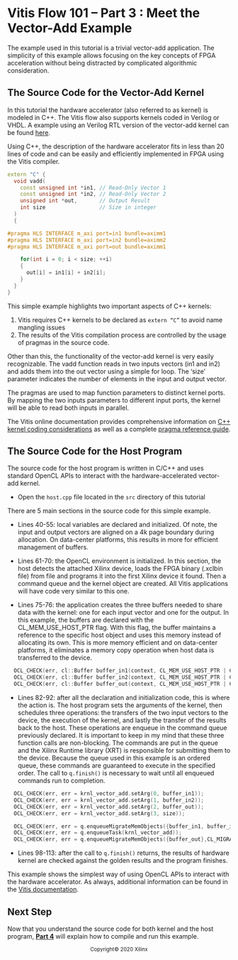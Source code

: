 # Vitis Flow 101 – Part 3 : Meet the Vector-Add Example

 The example used in this tutorial is a trivial vector-add application. The simplicity of this example allows focusing on the key concepts of FPGA acceleration without being distracted by complicated algorithmic consideration.

 

## The Source Code for the Vector-Add Kernel 

In this tutorial the hardware accelerator (also referred to as kernel) is modeled in C++. The Vitis flow also supports kernels coded in Verilog or VHDL. A example using an Verilog RTL version of the vector-add kernel can be found [here](https://github.com/Xilinx/Vitis_Accel_Examples/tree/master/rtl_kernels/rtl_vadd).

Using C++, the description of the hardware accelerator fits in less than 20 lines of code and can be easily and efficiently implemented in FPGA using the Vitis compiler.

```cpp
extern "C" {
  void vadd(
    const unsigned int *in1, // Read-Only Vector 1
    const unsigned int *in2, // Read-Only Vector 2
    unsigned int *out,       // Output Result
    int size                 // Size in integer
  )
  {

#pragma HLS INTERFACE m_axi port=in1 bundle=aximm1
#pragma HLS INTERFACE m_axi port=in2 bundle=aximm2
#pragma HLS INTERFACE m_axi port=out bundle=aximm1

    for(int i = 0; i < size; ++i)
    {
      out[i] = in1[i] + in2[i];
    }
  }
}
```


This simple example highlights two important aspects of C++ kernels:
1. Vitis requires C++ kernels to be declared as `extern “C”` to avoid name mangling issues
2. The results of the Vitis compilation process are controlled by the usage of pragmas in the source code. 

Other than this, the functionality of the vector-add kernel is very easily recognizable. The vadd function reads in two inputs vectors (in1 and in2) and adds them into the out vector using a simple for loop. The ‘size’ parameter indicates the number of elements in the input and output vector. 

The pragmas are used to map function parameters to distinct kernel ports. By mapping the two inputs parameters to different input ports, the kernel will be able to read both inputs in parallel.

The Vitis online documentation provides comprehensive information on [C++ kernel coding considerations](https://www.xilinx.com/html_docs/xilinx2020_1/vitis_doc/devckernels.html#rjk1519742919747) as well as a complete [pragma reference guide](https://www.xilinx.com/html_docs/xilinx2020_1/vitis_doc/tfo1593136615570.html).




## The Source Code for the Host Program 

The source code for the host program is written in C/C++ and uses standard OpenCL APIs to interact with the hardware-accelerated vector-add kernel.

* Open the `host.cpp` file located in the `src` directory of this tutorial

There are 5 main sections in the source code for this simple example.

* Lines 40-55: local variables are declared and initialized. Of note, the input and output vectors are aligned on a 4k page boundary during allocation. On data-center platforms, this results in more for efficient management of buffers.

* Lines 61-70: the OpenCL environment is initialized. In this section, the host detects the attached Xilinx device, loads the FPGA binary (.xclbin file) from file and programs it into the first Xilinx device it found. Then a command queue and the kernel object are created. All Vitis applications will have code very similar to this one.

* Lines 75-76: the application creates the three buffers needed to share data with the kernel: one for each input vector and one for the output. In this example, the buffers are declared with the CL_MEM_USE_HOST_PTR flag. With this flag, the buffer maintains a reference to the specific host object and uses this memory instead of allocating its own. This is more memory efficient and on data-center platforms, it eliminates a memory copy operation when host data is transferred to the device. 

```cpp
  OCL_CHECK(err, cl::Buffer buffer_in1(context, CL_MEM_USE_HOST_PTR | CL_MEM_READ_ONLY, vector_size_bytes, source_in1.data(), &err));
  OCL_CHECK(err, cl::Buffer buffer_in2(context, CL_MEM_USE_HOST_PTR | CL_MEM_READ_ONLY, vector_size_bytes, source_in2.data(), &err));
  OCL_CHECK(err, cl::Buffer buffer_out(context, CL_MEM_USE_HOST_PTR | CL_MEM_WRITE_ONLY,vector_size_bytes, source_hw_results.data(), &err));
```

* Lines 82-92: after all the declaration and initialization code, this is where the action is. The host program sets the arguments of the kernel, then schedules three operations: the transfers of the two input vectors to the device, the execution of the kernel, and lastly the transfer of the results back to the host. These operations are enqueue in the command queue previously declared. It is important to keep in my mind that these three function calls are non-blocking. The commands are put in the queue and the Xilinx Runtime library (XRT) is responsible for submitting them to the device. Because the queue used in this example is an ordered queue, these commands are guaranteed to execute in the specified order. The call to `q.finish()` is necessary to wait until all enqueued commands run to completion. 

```cpp
  OCL_CHECK(err, err = krnl_vector_add.setArg(0, buffer_in1));
  OCL_CHECK(err, err = krnl_vector_add.setArg(1, buffer_in2));
  OCL_CHECK(err, err = krnl_vector_add.setArg(2, buffer_out));
  OCL_CHECK(err, err = krnl_vector_add.setArg(3, size));

  OCL_CHECK(err, err = q.enqueueMigrateMemObjects({buffer_in1, buffer_in2},0/* 0 means from host*/));  
  OCL_CHECK(err, err = q.enqueueTask(krnl_vector_add));
  OCL_CHECK(err, err = q.enqueueMigrateMemObjects({buffer_out},CL_MIGRATE_MEM_OBJECT_HOST));
```

* Lines 98-113: after the call to `q.finish()` returns, the results of hardware kernel are checked against the golden results and the program finishes.



This example shows the simplest way of using OpenCL APIs to interact with the hardware accelerator. As always, additional information can be found in the [Vitis documentation](https://www.xilinx.com/html_docs/xilinx2020_1/vitis_doc/devhostapp.html#vpy1519742402284). 



## Next Step

Now that you understand the source code for both kernel and the host program, [**Part 4**](./Part4.md) will explain how to compile and run this example.

 

<p align="center"><sup>Copyright&copy; 2020 Xilinx</sup></p>
